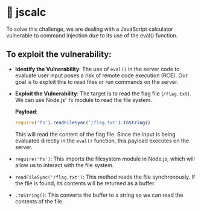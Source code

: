 # 🦑 jscalc

To solve this challenge, we are dealing with a JavaScript calculator vulnerable to command injection due to its use of the eval() function.

## To exploit the vulnerability:

- **Identify the Vulnerability**: The use of `eval()` in the server code to evaluate user input poses a risk of remote code execution (RCE). Our goal is to exploit this to read files or run commands on the server.

- **Exploit the Vulnerability**: The target is to read the flag file (`/flag.txt`). We can use Node.js' `fs` module to read the file system.

  **Payload**:
  ```javascript
  require('fs').readFileSync('/flag.txt').toString()
  ```
  This will read the content of the flag file. Since the input is being evaluated directly in the `eval()` function, this payload executes on the server.
  
- `require('fs')`: This imports the filesystem module in Node.js, which will allow us to interact with the file system.
-  `readFileSync('/flag.txt')`: This method reads the file synchronously. If the file is found, its contents will be returned as a buffer.
-  `.toString()`: This converts the buffer to a string so we can read the contents of the file.
